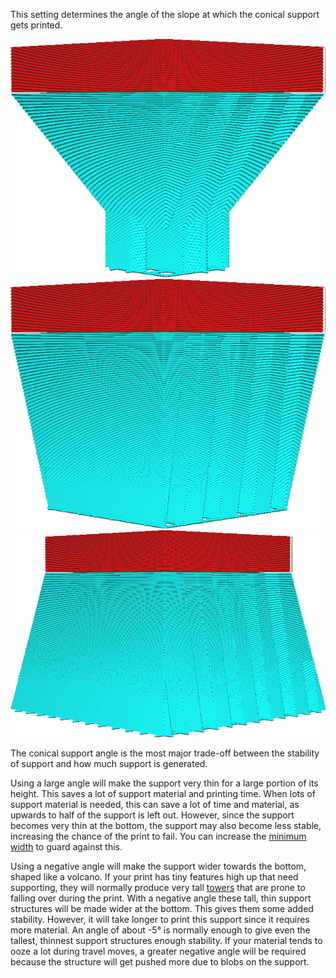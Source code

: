 This setting determines the angle of the slope at which the conical support gets printed.

![An angle of 30 degrees](../../../articles/images/support_conical_enabled.png)
![An angle of 10 degrees](../../../articles/images/support_conical_angle_10.png)
![An angle of -10 degrees, causing the base to be wider](../../../articles/images/support_conical_angle_neg10.png)

The conical support angle is the most major trade-off between the stability of support and how much support is generated.

Using a large angle will make the support very thin for a large portion of its height. This saves a lot of support material and printing time. When lots of support material is needed, this can save a lot of time and material, as upwards to half of the support is left out. However, since the support becomes very thin at the bottom, the support may also become less stable, increasing the chance of the print to fail. You can increase the [minimum width](support_conical_min_width.md) to guard against this.

Using a negative angle will make the support wider towards the bottom, shaped like a volcano. If your print has tiny features high up that need supporting, they will normally produce very tall [towers](../support/support_use_towers.md) that are prone to falling over during the print. With a negative angle these tall, thin support structures will be made wider at the bottom. This gives them some added stability. However, it will take longer to print this support since it requires more material. An angle of about -5° is normally enough to give even the tallest, thinnest support structures enough stability. If your material tends to ooze a lot during travel moves, a greater negative angle will be required because the structure will get pushed more due to blobs on the support.